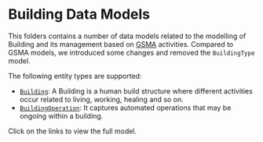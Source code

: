 # Building Data Models


This folders contains a number of data models related to the modelling of
Building and its management based on
[GSMA](https://www.gsma.com/iot/iot-big-data/) activities. Compared to GSMA
models, we introduced some changes and removed the `BuildingType` model.

The following entity types are supported:

-   [`Building`](https://swagger.lab.fiware.org/?url=https://smart-data-models.github.io/dataModel.Building/Building/swagger.yaml): A Building is a human build structure where different activities
    occur related to living, working, healing and so on.
-   [`BuildingOperation`](https://swagger.lab.fiware.org/?url=https://smart-data-models.github.io/dataModel.Building/BuildingOperation/swagger.yaml): It captures automated operations that may be ongoing
    within a building.

  Click on the links to view the full model.
